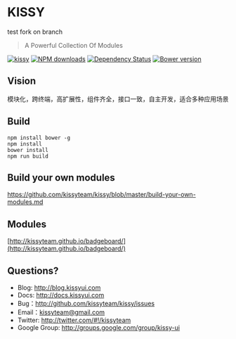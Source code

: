 # KISSY
test fork on branch
> A Powerful Collection Of Modules

[![kissy](https://nodei.co/npm/kissy.png)](https://npmjs.org/package/kissy)
[![NPM downloads](http://img.shields.io/npm/dm/kissy.svg)](https://npmjs.org/package/kissy)
[![Dependency Status](https://gemnasium.com/kissyteam/kissy.png)](https://gemnasium.com/kissyteam/kissy)
[![Bower version](https://badge.fury.io/bo/kissy.svg)](http://badge.fury.io/bo/kissy)

## Vision

模块化，跨终端，高扩展性，组件齐全，接口一致，自主开发，适合多种应用场景

## Build

```
npm install bower -g
npm install
bower install
npm run build
```

## Build your own modules

https://github.com/kissyteam/kissy/blob/master/build-your-own-modules.md

## Modules

[http://kissyteam.github.io/badgeboard/](http://kissyteam.github.io/badgeboard/)

## Questions?

 - Blog: <http://blog.kissyui.com>
 - Docs: <http://docs.kissyui.com>
 - Bug：<http://github.com/kissyteam/kissy/issues>
 - Email：<kissyteam@gmail.com>
 - Twitter: <http://twitter.com/#!/kissyteam>
 - Google Group: <http://groups.google.com/group/kissy-ui>
